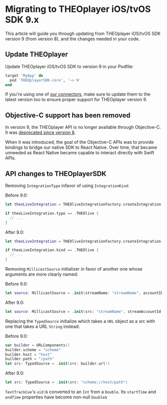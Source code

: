 # Migrating to THEOplayer iOS/tvOS SDK 9.x

This article will guide you through updating from THEOplayer iOS/tvOS SDK version 9 (from version 8),
and the changes needed in your code.

## Update THEOplayer

Update THEOplayer iOS/tvOS SDK to version 9 in your Podfile:

```ruby
target 'MyApp' do
  pod 'THEOplayerSDK-core', '~> 9'
end
```

If you're using one of [our connectors](/theoplayer/connectors/ios/),
make sure to update them to the latest version too to ensure proper support for THEOplayer version 9.

## Objective-C support has been removed

In version 9, the THEOplayer API is no longer available through Objective-C.
It was [deprecated since version 8](03-migrating-to-theoplayer-8.md#objective-c-support-is-deprecated).

When it was introduced, the goal of the Objective-C APIs was to provide bindings to bridge our native SDK to React Native.
Over time, that became unneeded as React Native became capable to interact directly with Swift APIs.

## API changes to THEOplayerSDK

Removing `IntegrationType` infavor of using `IntegrationKind`:

Before 9.0:

```swift
let theoLiveIntegration = THEOliveIntegrationFactory.createIntegration()

if theoLiveIntegration.type == .THEOlive {
  // ...
}
```

After 9.0:

```swift
let theoLiveIntegration = THEOliveIntegrationFactory.createIntegration()

if theoLiveIntegration.kind == .THEOlive {
  // ...
}
```

Removing `MillicastSource` initializer in favor of another one whose arguments are more clearly named:

Before 9.0:

```swift
let source: MillicastSource = .init(streamName: "streamName", accountID: "accountID", token: token, connectOptions: clientOptions)
```

After 9.0:

```swift
let source: MillicastSource = .init(src: "streamName", streamAccountId: "accountID", subscriberToken: token, connectOptions: clientOptions)
```

Replacing the `TypedSource` initialize which takes a `URL` object as a src with one that takes a URL `String` instead:

Before 9.0:

```swift
var builder = URLComponents()
builder.scheme = "scheme"
builder.host = "host"
builder.path = "/path"
let src: TypedSource = .init(src: builder.url!)
```

After 9.0:

```swift
let src: TypedSource = .init(src: "scheme://host/path")
```

`TextTrackCue`'s `uid` is converted to an `Int` from a `Double`. Its `startTime` and `endTime` properties have become non-null `Double`s
